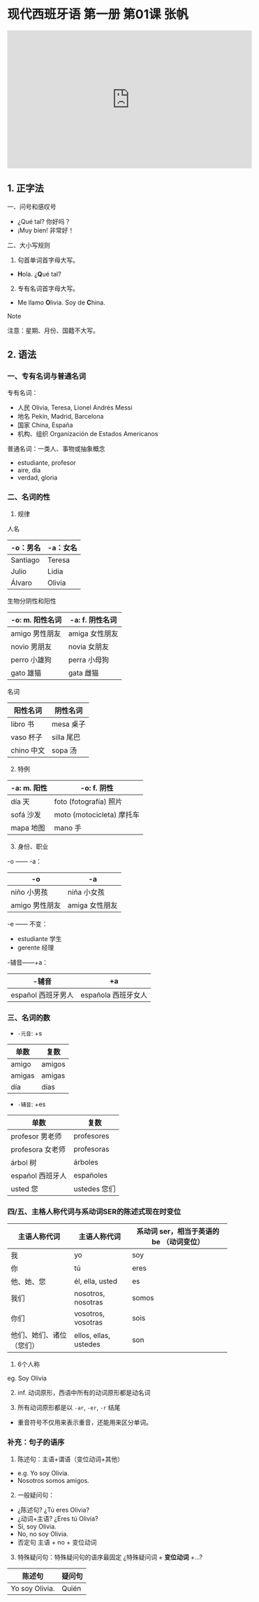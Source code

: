 # 现代西班牙语 第一册 第01课 张帆

<iframe width="560" height="315" src="https://www.youtube.com/embed/1ONPIg9rlhc?si=nFp7n3r9GkY6QCiH" title="YouTube video player" frameborder="0" allow="accelerometer; autoplay; clipboard-write; encrypted-media; gyroscope; picture-in-picture; web-share" referrerpolicy="strict-origin-when-cross-origin" allowfullscreen></iframe>



## 1. 正字法

一、问号和感叹号
- ¿Qué tal?  你好吗？
- ¡Muy bien!   非常好！

二、大小写规则
1. 句首单词首字母大写。
- **H**ola. ¿**Q**ué tal?

2. 专有名词首字母大写。
- Me llamo **O**livia. Soy de **C**hina.


> [!NOTE]
> 注意：星期、月份、国籍不大写。

## 2. 语法
### 一、专有名词与普通名词

专有名词：
- 人民 Olivia, Teresa, Lionel Andrés Messi
- 地名 Pekín, Madrid, Barcelona
- 国家 China, España
- 机构、组织 Organización de Estados Americanos

普通名词：一类人、事物或抽象概念
- estudiante, profesor
- aire, día
- verdad, gloria

### 二、名词的性
1. 规律


人名

| -o：男名    | -a：女名  |
| -------- | ------ |
| Santiago | Teresa |
| Julio    | Lidia  |
| Álvaro   | Olivia |

生物分阴性和阳性

| -o: m. 阳性名词 | -a: f. 阴性名词 |
| ----------- | ----------- |
| amigo 男性朋友  | amiga 女性朋友  |
| novio 男朋友   | novia 女朋友   |
| perro 小雄狗   | perra 小母狗   |
| gato 雄猫     | gata 雌猫     |

名词

| 阳性名词     | 阴性名词     |
| -------- | -------- |
| libro 书  | mesa 桌子  |
| vaso 杯子  | silla 尾巴 |
| chino 中文 | sopa 汤   |


2. 特例

| -a: m. 阳性 | -o: f. 阴性              |
| --------- | ---------------------- |
| día 天     | foto (fotografía) 照片   |
| sofá 沙发   | moto (motocicleta) 摩托车 |
| mapa 地图   | mano 手                 |

3. 身份、职业

-o —— -a：

| -o         | -a         |
| ---------- | ---------- |
| niño 小男孩   | niña 小女孩   |
| amigo 男性朋友 | amiga 女性朋友 |

-e —— 不变：

- estudiante 学生
- gerente 经理

-辅音——+a：

| -辅音           | +a             |
| ------------- | -------------- |
| español 西班牙男人 | española 西班牙女人 |

### 三、名词的数
- `-元音`: +s

| 单数     | 复数     |
| ------ | ------ |
| amigo  | amigos |
| amigas | amigas |
| día    | días   |

- `-辅音`: +es

| 单数            | 复数         |
| ------------- | ---------- |
| profesor 男老师  | profesores |
| profesora 女老师 | profesoras |
| árbol 树       | árboles    |
| español 西班牙人  | españoles  |
| usted 您       | ustedes 您们 |

### 四/五、主格人称代词与系动词SER的陈述式现在时变位


| 主语人称代词       | 主语人称代词                | 系动词 ser，相当于英语的 be （动词变位） |
| ------------ | --------------------- | ------------------------ |
| 我            | yo                    | soy                      |
| 你            | tú                    | eres                     |
| 他、她、您        | él, ella, usted       | es                       |
| 我们           | nosotros, nosotras    | somos                    |
| 你们           | vosotros, vosotras    | sois                     |
| 他们、她们、诸位（您们） | ellos, ellas, ustedes | son                      |

1. 6个人称

eg. Soy Olivia

2. inf. 动词原形，西语中所有的动词原形都是动名词


3. 所有动词原形都是以 `-ar`, `-er`, `-r` 结尾

- 重音符号不仅用来表示重音，还能用来区分单词。


### 补充：句子的语序

1. 陈述句：主语+谓语（变位动词+其他）
- e.g. Yo soy Olivia.
- Nosotros somos amigos.

2. 一般疑问句：
- ¿陈述句?  ¿Tú eres Olivia?
- ¿动词+主语? ¿Eres tú Olivia?
- Sí, soy Olivia.
- No, no soy Olivia.
- 否定句 主语 + no + 变位动词

3. 特殊疑问句：特殊疑问句的语序最固定
¿特殊疑问词 + **变位动词** +...?


| 陈述句            | 疑问句    |
| -------------- | ------ |
| Yo soy Olivia. | Quién  |
